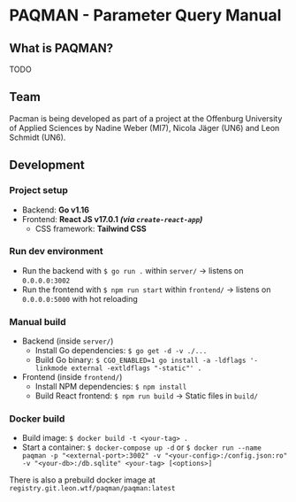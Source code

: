 # PAQMAN - Parameter Query Manual

## What is PAQMAN?
TODO

## Team
Pacman is being developed as part of a project at the Offenburg University of Applied Sciences by Nadine Weber (MI7), Nicola Jäger (UN6) and Leon Schmidt (UN6).

## Development

### Project setup
- Backend: **Go v1.16**
- Frontend: **React JS v17.0.1 _(via `create-react-app`)_**
    - CSS framework: **Tailwind CSS**

### Run dev environment
- Run the backend with `$ go run .` within `server/` &rarr; listens on `0.0.0.0:3002`
- Run the frontend with `$ npm run start` within `frontend/` &rarr; listens on `0.0.0.0:5000` with hot reloading

### Manual build
- Backend (inside `server/`)
    - Install Go dependencies: `$ go get -d -v ./...`
    - Build Go binary: `$ CGO_ENABLED=1 go install -a -ldflags '-linkmode external -extldflags "-static"' .`
- Frontend (inside `frontend/`)
    - Install NPM dependencies: `$ npm install`
    - Build React frontend: `$ npm run build` &rarr; Static files in `build/`

### Docker build
- Build image: `$ docker build -t <your-tag> .`
- Start a container: `$ docker-compose up -d` or `$ docker run --name paqman -p "<external-port>:3002" -v "<your-config>:/config.json:ro" -v "<your-db>:/db.sqlite" <your-tag> [<options>]`

There is also a prebuild docker image at `registry.git.leon.wtf/paqman/paqman:latest`